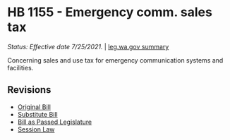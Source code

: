 # HB 1155 - Emergency comm. sales tax
*Status: Effective date 7/25/2021.* | [leg.wa.gov summary](https://app.leg.wa.gov/billsummary?BillNumber=1155&Year=2021)

Concerning sales and use tax for emergency communication systems and facilities.

## Revisions
* [Original Bill](1/)
* [Substitute Bill](S/)
* [Bill as Passed Legislature](S.PL/)
* [Session Law](S.SL/)